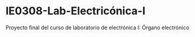 # IE0308-Lab-Electricónica-I
Proyecto final del curso de laboratorio de electrónica I: Órgano electrónico
